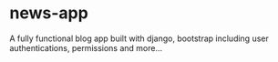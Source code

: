 # news-app
A fully functional blog app built with django, bootstrap including user authentications, permissions and more...
